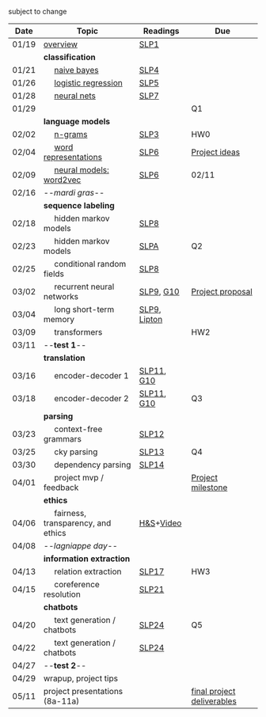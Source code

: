 subject to change

| Date  | Topic                                 | Readings                      | Due           | 
| ----- |---------------------------------------|-------------------------------|---------------|
| 01/19 | [overview](http://cs.tulane.edu/~aculotta/nlp/overview/overview.html)                              | [SLP1](read/slp1.pdf) |               |
| | **classification** |
| 01/21 | &nbsp;&nbsp;&nbsp;&nbsp; [naive bayes](http://cs.tulane.edu/~aculotta/nlp/classify/bayes.html)                           | [SLP4](read/slp4.pdf)
| 01/26 | &nbsp;&nbsp;&nbsp;&nbsp; [logistic regression](http://cs.tulane.edu/~aculotta/nlp/classify/logistic.html)                   | [SLP5](read/slp5.pdf)
| 01/28 | &nbsp;&nbsp;&nbsp;&nbsp; [neural nets](http://cs.tulane.edu/~aculotta/nlp/classify/neural.html)                           | [SLP7](read/slp7.pdf)                              | 
| 01/29 |                   |                       | Q1
| | **language models** |
| 02/02 | &nbsp;&nbsp;&nbsp;&nbsp; [n-grams](http://cs.tulane.edu/~aculotta/nlp/language_models/ngrams.html)                               | [SLP3](read/slp3.pdf)                             | HW0
| 02/04 | &nbsp;&nbsp;&nbsp;&nbsp; [word representations](http://cs.tulane.edu/~aculotta/nlp/language_models/word_rep.html)                   | [SLP6](read/slp6.pdf)                             | [Project ideas](https://tulane.instructure.com/courses/2232081/discussion_topics/13155237)
| 02/09 | &nbsp;&nbsp;&nbsp;&nbsp; [neural models: word2vec](http://cs.tulane.edu/~aculotta/nlp/language_models/word2vec.html)        | [SLP6](read/slp6.pdf)                       | 02/11 | &nbsp;&nbsp;&nbsp;&nbsp; bert / elmo                           | [Smith](https://arxiv.org/pdf/1902.06006.pdf), [Devlin](https://arxiv.org/pdf/1810.04805.pdf) |  [HW1](https://github.com/tulane-cmps6730/assignments/tree/main/hw1)
| 02/16 | --*mardi gras*--
| | **sequence labeling** |
| 02/18 | &nbsp;&nbsp;&nbsp;&nbsp; hidden markov models                  | [SLP8](read/slp8.pdf)
| 02/23 | &nbsp;&nbsp;&nbsp;&nbsp; hidden markov models                  | [SLPA](read/slpA.pdf)   | Q2
| 02/25 | &nbsp;&nbsp;&nbsp;&nbsp; conditional random fields             | [SLP8](read/slp8.pdf)          
| 03/02 | &nbsp;&nbsp;&nbsp;&nbsp; recurrent neural networks             | [SLP9](read/slp9.pdf), [G10](https://www.deeplearningbook.org/contents/rnn.html)     | [Project proposal](https://tulane.instructure.com/courses/2232081/discussion_topics/13155238)
| 03/04 | &nbsp;&nbsp;&nbsp;&nbsp; long short-term memory                | [SLP9](read/slp9.pdf), [Lipton](https://arxiv.org/abs/1506.00019)
| 03/09 | &nbsp;&nbsp;&nbsp;&nbsp; transformers                          |               | HW2 
| 03/11 | --**test 1**--                           |               |
| | **translation** |
| 03/16 | &nbsp;&nbsp;&nbsp;&nbsp; encoder-decoder 1                     | [SLP11](read/slp11.pdf), [G10](https://www.deeplearningbook.org/contents/rnn.html)
| 03/18 | &nbsp;&nbsp;&nbsp;&nbsp; encoder-decoder 2                     | [SLP11](read/slp11.pdf), [G10](https://www.deeplearningbook.org/contents/rnn.html)    | Q3
| | **parsing** |
| 03/23 | &nbsp;&nbsp;&nbsp;&nbsp; context-free grammars                 | [SLP12](read/slp12.pdf)
| 03/25 | &nbsp;&nbsp;&nbsp;&nbsp; cky parsing                           | [SLP13](read/slp13.pdf)         | Q4
| 03/30 | &nbsp;&nbsp;&nbsp;&nbsp; dependency parsing                    | [SLP14](read/slp14.pdf)
| 04/01 | &nbsp;&nbsp;&nbsp;&nbsp; project mvp / feedback                |               | [Project milestone](https://tulane.instructure.com/courses/2232081/discussion_topics/13155239)
| | **ethics** |
| 04/06 | &nbsp;&nbsp;&nbsp;&nbsp;  fairness, transparency, and ethics   | [H&S](https://www.aclweb.org/anthology/P16-2096.pdf)+[Video](https://www.youtube.com/watch?v=fMym_BKWQzk) |
| 04/08 |  --*lagniappe day*--
| | **information extraction** |
| 04/13 | &nbsp;&nbsp;&nbsp;&nbsp; relation extraction                   | [SLP17](read/slp17.pdf)  | HW3 
| 04/15 | &nbsp;&nbsp;&nbsp;&nbsp; coreference resolution                | [SLP21](read/slp21.pdf)
| | **chatbots** |
| 04/20 | &nbsp;&nbsp;&nbsp;&nbsp; text generation / chatbots            | [SLP24](read/slp24.pdf)  | Q5
| 04/22 | &nbsp;&nbsp;&nbsp;&nbsp; text generation / chatbots            | [SLP24](read/slp24.pdf)
| 04/27 | --**test 2**--                            |                |
| 04/29 | wrapup, project tips                  | 
| 05/11 | project presentations (8a-11a)                                          |               | [final project deliverables](https://github.com/tulane-cmps6730/assignments/tree/main/project)
